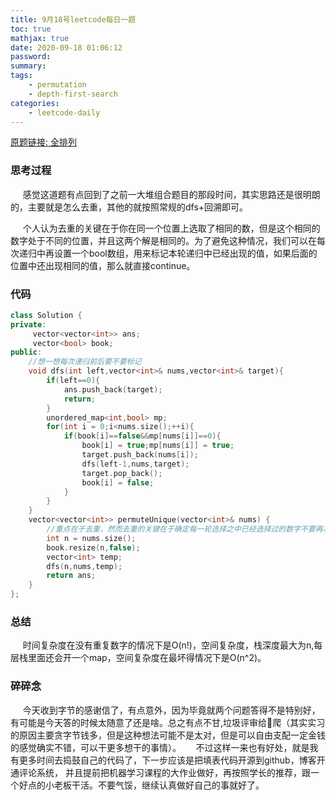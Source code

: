 ```yaml
---
title: 9月18号leetcode每日一题
toc: true
mathjax: true
date: 2020-09-18 01:06:12
password:
summary:
tags:
    - permutation
    - depth-first-search
categories:
    - leetcode-daily
---
```

[原题链接: 全排列](https://leetcode-cn.com/problems/permutations-ii/)
### 思考过程
&nbsp;&nbsp;&nbsp;&nbsp;&nbsp;感觉这道题有点回到了之前一大堆组合题目的那段时间，其实思路还是很明朗的，主要就是怎么去重，其他的就按照常规的dfs+回溯即可。
<!--more-->
&nbsp;&nbsp;&nbsp;&nbsp;&nbsp;个人认为去重的关键在于你在同一个位置上选取了相同的数，但是这个相同的数字处于不同的位置，并且这两个解是相同的。为了避免这种情况，我们可以在每次递归中再设置一个bool数组，用来标记本轮递归中已经出现的值，如果后面的位置中还出现相同的值，那么就直接continue。
### 代码
```c++
class Solution {
private:
     vector<vector<int>> ans;
     vector<bool> book;
public:
    //想一想每次递归前后要不要标记
    void dfs(int left,vector<int>& nums,vector<int>& target){
        if(left==0){
            ans.push_back(target);
            return;
        }
        unordered_map<int,bool> mp;
        for(int i = 0;i<nums.size();++i){
            if(book[i]==false&&mp[nums[i]]==0){
                book[i] = true;mp[nums[i]] = true;
                target.push_back(nums[i]);
                dfs(left-1,nums,target);
                target.pop_back();
                book[i] = false;
            }
        } 
    }
    vector<vector<int>> permuteUnique(vector<int>& nums) {
        //重点在于去重，然而去重的关键在于确定每一轮选择之中已经选择过的数字不要再次选择。
        int n = nums.size();
        book.resize(n,false);
        vector<int> temp;
        dfs(n,nums,temp);
        return ans;
    }
};
```
### 总结
&nbsp;&nbsp;&nbsp;&nbsp;&nbsp;时间复杂度在没有重复数字的情况下是O(n!)，空间复杂度，栈深度最大为n,每层栈里面还会开一个map，空间复杂度在最坏得情况下是O(n^2)。

### 碎碎念
&nbsp;&nbsp;&nbsp;&nbsp;&nbsp;今天收到字节的感谢信了，有点意外，因为毕竟就两个问题答得不是特别好，有可能是今天答的时候太随意了还是啥。总之有点不甘,垃圾评审给:older_man:爬（其实实习的原因主要贪字节钱多，但是这种想法可能不是太对，但是可以自由支配一定金钱的感觉确实不错，可以干更多想干的事情）。
&nbsp;&nbsp;&nbsp;&nbsp;&nbsp;不过这样一来也有好处，就是我有更多时间去捣鼓自己的代码了，下一步应该是把填表代码开源到github，博客开通评论系统， 并且提前把机器学习课程的大作业做好，再按照学长的推荐，跟一个好点的小老板干活。不要气馁，继续认真做好自己的事就好了。